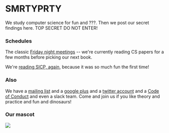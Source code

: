 SMRTYPRTY
=========

We study computer science for fun and ???. Then we post our secret findings here. TOP SECRET DO NOT ENTER!


### Schedules

The classic [Friday night meetings](https://github.com/CompSciCabal/SMRTYPRTY/wiki/Reading-Schedule) -- we're currently reading CS papers for a few months before picking our next book.

We're [reading SICP, again](https://github.com/CompSciCabal/SMRTYPRTY/wiki/Reading-Schedule!-SICP-Mark-II), because it was so much fun the first time!

### Also

We have a [mailing list](https://groups.google.com/forum/#!forum/cs-cabal) and a [google plus](https://plus.google.com/communities/101341712823792967748) and a [twitter account](https://twitter.com/cscabal)
and a [Code of Conduct](https://bentomiso.zendesk.com/hc/en-us/articles/201812303-Code-of-Conduct) and even a slack team. Come and join us if you like theory and practice and fun and dinosaurs!

### Our mascot

<img src="https://raw.github.com/CompSciCabal/SMRTYPRTY/master/resources/our-mascot.png">

